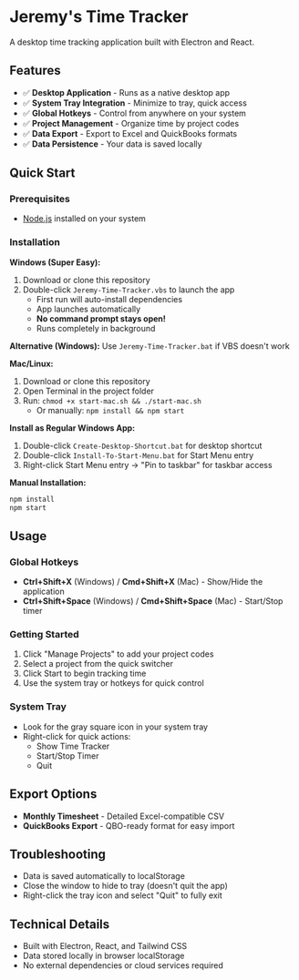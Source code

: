 # Jeremy's Time Tracker

A desktop time tracking application built with Electron and React.

## Features

- ✅ **Desktop Application** - Runs as a native desktop app
- ✅ **System Tray Integration** - Minimize to tray, quick access
- ✅ **Global Hotkeys** - Control from anywhere on your system
- ✅ **Project Management** - Organize time by project codes
- ✅ **Data Export** - Export to Excel and QuickBooks formats
- ✅ **Data Persistence** - Your data is saved locally

## Quick Start

### Prerequisites
- [Node.js](https://nodejs.org/) installed on your system

### Installation

**Windows (Super Easy):**
1. Download or clone this repository
2. Double-click `Jeremy-Time-Tracker.vbs` to launch the app
   - First run will auto-install dependencies
   - App launches automatically
   - **No command prompt stays open!**
   - Runs completely in background

**Alternative (Windows):** Use `Jeremy-Time-Tracker.bat` if VBS doesn't work

**Mac/Linux:**
1. Download or clone this repository
2. Open Terminal in the project folder
3. Run: `chmod +x start-mac.sh && ./start-mac.sh`
   - Or manually: `npm install && npm start`

**Install as Regular Windows App:**
1. Double-click `Create-Desktop-Shortcut.bat` for desktop shortcut
2. Double-click `Install-To-Start-Menu.bat` for Start Menu entry
3. Right-click Start Menu entry → "Pin to taskbar" for taskbar access

**Manual Installation:**
   ```bash
   npm install
   npm start
   ```

## Usage

### Global Hotkeys
- **Ctrl+Shift+X** (Windows) / **Cmd+Shift+X** (Mac) - Show/Hide the application
- **Ctrl+Shift+Space** (Windows) / **Cmd+Shift+Space** (Mac) - Start/Stop timer

### Getting Started
1. Click "Manage Projects" to add your project codes
2. Select a project from the quick switcher
3. Click Start to begin tracking time
4. Use the system tray or hotkeys for quick control

### System Tray
- Look for the gray square icon in your system tray
- Right-click for quick actions:
  - Show Time Tracker
  - Start/Stop Timer
  - Quit

## Export Options
- **Monthly Timesheet** - Detailed Excel-compatible CSV
- **QuickBooks Export** - QBO-ready format for easy import

## Troubleshooting
- Data is saved automatically to localStorage
- Close the window to hide to tray (doesn't quit the app)
- Right-click the tray icon and select "Quit" to fully exit

## Technical Details
- Built with Electron, React, and Tailwind CSS
- Data stored locally in browser localStorage
- No external dependencies or cloud services required
